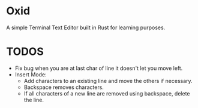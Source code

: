 # Oxid

A simple Terminal Text Editor built in Rust for learning purposes.

# TODOS
- Fix bug when you are at last char of line it doesn't let you move left.
- Insert Mode:
    * Add characters to an existing line and move the others if necessary.
    * Backspace removes characters.
    * If all characters of a new line are removed using backspace, delete the line.
